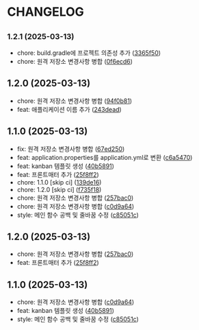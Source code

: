 # CHANGELOG

## <small>1.2.1 (2025-03-13)</small>

* chore: build.gradle에 프로젝트 의존성 추가 ([3365f50](https://github.com/100-hours-a-week/4-team-4dollar-matajo-be/commit/3365f50))
* chore: 원격 저장소 변경사항 병합 ([0f6ecd6](https://github.com/100-hours-a-week/4-team-4dollar-matajo-be/commit/0f6ecd6))

## 1.2.0 (2025-03-13)

* chore: 원격 저장소 변경사항 병합 ([94f0b81](https://github.com/100-hours-a-week/4-team-4dollar-matajo-be/commit/94f0b81))
* feat: 애플리케이션 이름 추가 ([243dead](https://github.com/100-hours-a-week/4-team-4dollar-matajo-be/commit/243dead))

## 1.1.0 (2025-03-13)

* fix: 원격 저장소 변경사항 병합 ([67ed250](https://github.com/100-hours-a-week/4-team-4dollar-matajo-be/commit/67ed250))
* feat: application.properties를 application.yml로 변환 ([c6a5470](https://github.com/100-hours-a-week/4-team-4dollar-matajo-be/commit/c6a5470))
* feat: kanban 템플릿 생성 ([40b5891](https://github.com/100-hours-a-week/4-team-4dollar-matajo-be/commit/40b5891))
* feat: 프론트매터 추가 ([25f8ff2](https://github.com/100-hours-a-week/4-team-4dollar-matajo-be/commit/25f8ff2))
* chore: 1.1.0 [skip ci] ([139de16](https://github.com/100-hours-a-week/4-team-4dollar-matajo-be/commit/139de16))
* chore: 1.2.0 [skip ci] ([f735f18](https://github.com/100-hours-a-week/4-team-4dollar-matajo-be/commit/f735f18))
* chore: 원격 저장소 변경사항 병합 ([257bac0](https://github.com/100-hours-a-week/4-team-4dollar-matajo-be/commit/257bac0))
* chore: 원격 저장소 변경사항 병합 ([c0d9a64](https://github.com/100-hours-a-week/4-team-4dollar-matajo-be/commit/c0d9a64))
* style: 메인 함수 공백 및 줄바꿈 수정 ([c85051c](https://github.com/100-hours-a-week/4-team-4dollar-matajo-be/commit/c85051c))

## 1.2.0 (2025-03-13)

* chore: 원격 저장소 변경사항 병합 ([257bac0](https://github.com/100-hours-a-week/4-team-4dollar-matajo-be/commit/257bac0))
* feat: 프론트매터 추가 ([25f8ff2](https://github.com/100-hours-a-week/4-team-4dollar-matajo-be/commit/25f8ff2))

## 1.1.0 (2025-03-13)

* chore: 원격 저장소 변경사항 병합 ([c0d9a64](https://github.com/100-hours-a-week/4-team-4dollar-matajo-be/commit/c0d9a64))
* feat: kanban 템플릿 생성 ([40b5891](https://github.com/100-hours-a-week/4-team-4dollar-matajo-be/commit/40b5891))
* style: 메인 함수 공백 및 줄바꿈 수정 ([c85051c](https://github.com/100-hours-a-week/4-team-4dollar-matajo-be/commit/c85051c))
